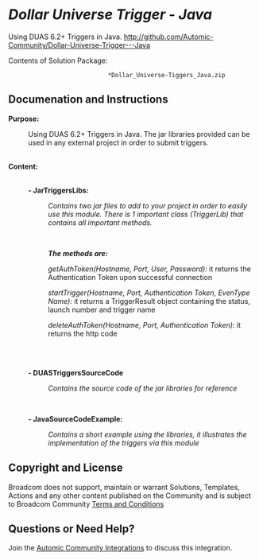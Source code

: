 *Dollar Universe Trigger - Java*
=============


Using DUAS 6.2+ Triggers in Java.
http://github.com/Automic-Community/Dollar-Universe-Trigger---Java

<!-- List of attached files -->
Contents of Solution Package:

						
								*Dollar_Universe-Tiggers_Java.zip
								
						


Documenation and Instructions
---

<div class="ipsType_textblock ipsPad_half description_content"><strong class="bbc"><span>Purpose:</span></strong><br />
<p class="bbc_indent" style="margin-left: 40px;">Using DUAS 6.2+ Triggers in Java. The jar libraries provided can be used in any external project in order to submit triggers.</p>
&nbsp;<br /><strong class="bbc"><span>Content:</span></strong><br />&nbsp;<br />
<p class="bbc_indent" style="margin-left: 40px;"><strong class="bbc">- JarTriggersLibs:</strong></p>
<p class="bbc_indent" style="margin-left: 80px;"><em class="bbc">Contains two jar files to add to your project in order to easily use this module. There is 1 important class (TriggerLib) that contains all important methods.</em></p>
<p class="bbc_indent" style="margin-left: 80px;">&nbsp;</p>
<p class="bbc_indent" style="margin-left: 80px;"><strong class="bbc"><em class="bbc">The methods are:</em></strong></p>
<p class="bbc_indent" style="margin-left: 80px;"><em class="bbc">getAuthToken(Hostname, Port, User, Password):</em> it returns the Authentication Token upon successful connection</p>
<p class="bbc_indent" style="margin-left: 80px;"><em class="bbc">startTrigger(Hostname, Port, Authentication Token, EvenType Name): </em>it returns a TriggerResult object containing the status, launch number and trigger name</p>
<p class="bbc_indent" style="margin-left: 80px;"><em class="bbc">deleteAuthToken(Hostname, Port, Authentication Token): </em>it returns the http code</p>
&nbsp;<br />&nbsp;<br />
<p class="bbc_indent" style="margin-left: 40px;"><strong class="bbc">- DUASTriggersSourceCode</strong></p>
<p class="bbc_indent" style="margin-left: 80px;"><em class="bbc">Contains the source code of the jar libraries for reference</em></p>
<p class="bbc_indent" style="margin-left: 80px;">&nbsp;</p>
<p class="bbc_indent" style="margin-left: 40px;"><strong class="bbc">- JavaSourceCodeExample:</strong></p>
<p class="bbc_indent" style="margin-left: 80px;"><em class="bbc">Contains a short example using the libraries, it illustrates the implementation of the triggers via this module</em></p>
</div>

Copyright and License
---

Broadcom does not support, maintain or warrant Solutions, Templates, Actions and any other content published on the Community and is subject to Broadcom Community [Terms and Conditions](https://community.broadcom.com/termsandconditions)


Questions or Need Help? 
---
Join the [Automic Community Integrations](https://community.broadcom.com/communities/community-home?CommunityKey=83e49dd4-b93e-464a-a343-2bb1e51c13ec) to discuss this integration.
